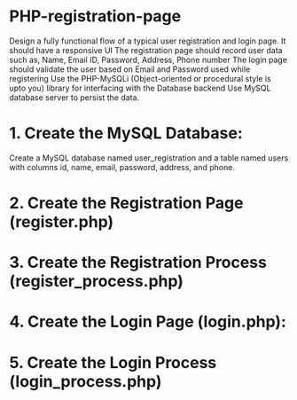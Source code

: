 # PHP-registration-page

Design a fully functional flow of a typical user registration and login page.
It should have a responsive UI
The registration page should record user data such as, Name, Email ID, Password, Address, Phone number
The login page should validate the user based on Email and Password used while registering
Use the PHP-MySQLi (Object-oriented or procedural style is upto you) library for interfacing with the Database backend
Use MySQL database server to persist the data.


# 1. Create the MySQL Database:

Create a MySQL database named user_registration and a table named users with columns id, name, email, password, address, and phone.

# 2. Create the Registration Page (register.php)

# 3. Create the Registration Process (register_process.php)

# 4. Create the Login Page (login.php):

# 5. Create the Login Process (login_process.php)

